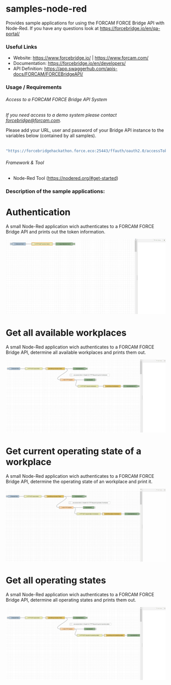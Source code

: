 # samples-node-red
Provides sample applications for using the FORCAM FORCE Bridge API with Node-Red.
If you have any questions look at https://forcebridge.io/en/qa-portal/

### Useful Links

* Website: https://www.forcebridge.io/ | https://www.forcam.com/
* Documentation: https://forcebridge.io/en/developers/
* API Definition: https://app.swaggerhub.com/apis-docs/FORCAM/FORCEBridgeAPI/
### Usage / Requirements

###### Access to a FORCAM FORCE Bridge API System

_If you need access to a demo system please contact forcebridge@forcam.com._

Please add your URL, user and password of your Bridge API instance to the variables below (contained by all samples).

```Javascript

"https://forcebridgehackathon.force.eco:25443/ffauth/oauth2.0/accessToken?client_id=" + Username +"&client_secret="+ Password + "&grant_type=client_credentials&scope=read%20write"
```

###### Framework & Tool

* Node-Red Tool (https://nodered.org/#get-started)

### Description of the sample applications:

# Authentication

A small Node-Red application wich authenticates to a FORCAM FORCE Bridge API and prints out the token information.

![Image](assets/AuthenticationGif.gif)


# Get all available workplaces

A small Node-Red application wich authenticates to a FORCAM FORCE Bridge API, determine all available workplaces and prints them out.

![Image](assets/GetAvailableWorkplacesGif.gif)


# Get current operating state of a workplace

A small Node-Red application wich authenticates to a FORCAM FORCE Bridge API, determine the operating state of an workplace and print it.

![Image](assets/GetOperatingStateOfWorkplaceGif.gif)


# Get all operating states

A small Node-Red application wich authenticates to a FORCAM FORCE Bridge API, determine all operating states and prints them out.

![Image](assets/GetOperatingStatesGif.gif)
